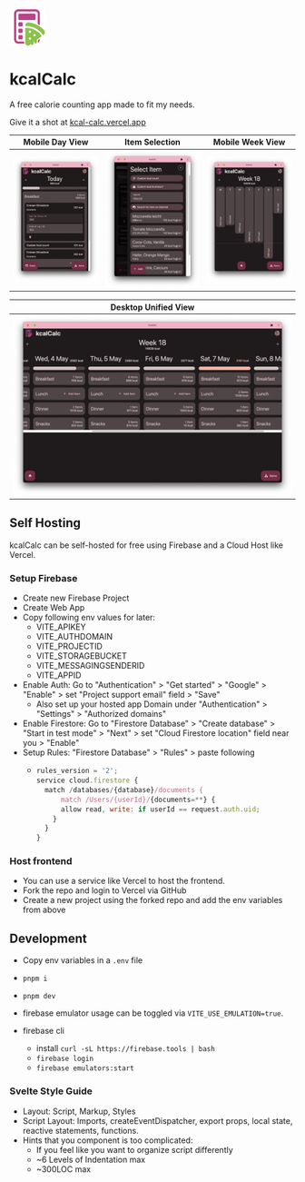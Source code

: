 <img src="./static/favicon.svg" width="64" height="64" alt="" />

# kcalCalc

A free calorie counting app made to fit my needs.

Give it a shot at [kcal-calc.vercel.app](https://kcal-calc.vercel.app)

| Mobile Day View                       | Item Selection                                          | Mobile Week View                          |
| ------------------------------------- | ------------------------------------------------------- | ----------------------------------------- |
| ![DayView](./screenshots/DayView.png) | ![SelectItemSearch](./screenshots/SelectItemSearch.png) | ![WeekGraph](./screenshots/WeekGraph.png) |

| Desktop Unified View                           |
| ---------------------------------------------- |
| ![Unified View](./screenshots/UnifiedView.png) |

## Self Hosting

kcalCalc can be self-hosted for free using Firebase and a Cloud Host like Vercel.

### Setup Firebase

- Create new Firebase Project
- Create Web App
- Copy following env values for later:
  - VITE_APIKEY
  - VITE_AUTHDOMAIN
  - VITE_PROJECTID
  - VITE_STORAGEBUCKET
  - VITE_MESSAGINGSENDERID
  - VITE_APPID
- Enable Auth: Go to "Authentication" > "Get started" > "Google" > "Enable" > set "Project support email" field > "Save"
  - Also set up your hosted app Domain under "Authentication" > "Settings" > "Authorized domains"
- Enable Firestore: Go to "Firestore Database" > "Create database" > "Start in test mode" > "Next" > set "Cloud Firestore location" field near you > "Enable"
- Setup Rules: "Firestore Database" > "Rules" > paste following
  - ```js
    rules_version = '2';
    service cloud.firestore {
      match /databases/{database}/documents {
          match /Users/{userId}/{documents=**} {
          allow read, write: if userId == request.auth.uid;
        }
      }
    }
    ```

### Host frontend

- You can use a service like Vercel to host the frontend.
- Fork the repo and login to Vercel via GitHub
- Create a new project using the forked repo and add the env variables from above

## Development

- Copy env variables in a `.env` file
- `pnpm i`
- `pnpm dev`

- firebase emulator usage can be toggled via `VITE_USE_EMULATION=true`.
- firebase cli
  - install `curl -sL https://firebase.tools | bash`
  - `firebase login`
  - `firebase emulators:start`

### Svelte Style Guide

- Layout: Script, Markup, Styles
- Script Layout: Imports, createEventDispatcher, export props, local state, reactive statements, functions.
- Hints that you component is too complicated:
  - If you feel like you want to organize script differently
  - ~6 Levels of Indentation max
  - ~300LOC max
